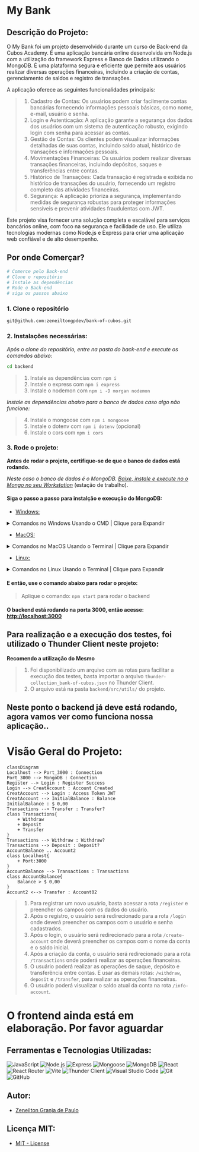 # My Bank

## Descrição do Projeto:

O My Bank foi um projeto desenvolvido durante um curso de Back-end da Cubos Academy.
É uma aplicação bancária online desenvolvida em Node.js com a utilização do framework Express e Banco de Dados utilizando o MongoDB.
É uma plataforma segura e eficiente que permite aos usuários realizar diversas operações financeiras, incluindo a criação de contas, gerenciamento de saldos e registro de transações.

A aplicação oferece as seguintes funcionalidades principais:

> 1. Cadastro de Contas: Os usuários podem criar facilmente contas bancárias fornecendo informações pessoais básicas, como nome, e-mail, usuário e senha.
> 2. Login e Autenticação: A aplicação garante a segurança dos dados dos usuários com um sistema de autenticação robusto, exigindo login com senha para acessar as contas.
> 3. Gestão de Contas: Os clientes podem visualizar informações detalhadas de suas contas, incluindo saldo atual, histórico de transações e informações pessoais.
> 4. Movimentações Financeiras: Os usuários podem realizar diversas transações financeiras, incluindo depósitos, saques e transferências entre contas.
> 5. Histórico de Transações: Cada transação é registrada e exibida no histórico de transações do usuário, fornecendo um registro completo das atividades financeiras.
> 6. Segurança: A aplicação prioriza a segurança, implementando medidas de segurança robustas para proteger informações sensíveis e prevenir atividades fraudulentas com JWT.

Este projeto visa fornecer uma solução completa e escalável para serviços bancários online, com foco na segurança e facilidade de uso. Ele utiliza tecnologias modernas como Node.js e Express para criar uma aplicação web confiável e de alto desempenho.

## Por onde Comerçar?

```bash
# Comerce pelo Back-end
# Clone o repositório
# Instale as dependências
# Rode o Back-end
# siga os passos abaixo
```

### 1. Clone o repositório

```bash
git@github.com:zeneiltongpdev/bank-of-cubos.git
```

### 2. Instalações necessárias:

_Após o clone do repositório, entre na pasta do back-end e execute os comandos abaixo:_

```bash
cd backend
```

> 1. Instale as dependências com `npm i`
> 2. Instale o express com `npm i express`
> 3. Instale o nodemon com `npm i -D morgan nodemon`

_Instale as dependências abaixo para o banco de dados caso algo não funcione:_

> 4. Instale o mongoose com `npm i mongoose`
> 5. Instale o dotenv com `npm i dotenv` (opcional)
> 6. Instale o cors com `npm i cors`

### 3. Rode o projeto:

**Antes de rodar o projeto, certifique-se de que o banco de dados está rodando.**

_Neste caso o banco de dados é o MongoDB. [Baixe, instale e execute no o Mongo no seu Workstation](https://www.mongodb.com/try/download/community)_ (estação de trabalho).

#### Siga o passo a passo para instalção e execução do MongoDB:

- [Windows:](https://www.mongodb.com/docs/manual/tutorial/install-mongodb-on-windows/)
<details>
    <summary>Comandos no Windows Usando o CMD | Clique para Expandir</summary>

> 1. Abra o CMD na pasta do projeto
> 2. Execute o comando: `net start MongoDB` para iniciar o banco de dados
> 3. Execute o comando: `sc.exe query MongoDB` para verificar o status do banco de dados
> 4. Execute o comando: `net stop MongoDB` para parar o banco de dados
> 5. Execute o comando: `net start MongoDB` novamente para reiniciar o banco de dados

</details>

- [MacOS:](https://www.mongodb.com/docs/manual/tutorial/install-mongodb-on-os-x/)
<details>
    <summary>Comandos no MacOS Usando o Terminal | Clique para Expandir</summary>

> 1. Abra o terminal na pasta do projeto
> 2. Execute o comando: `brew services start mongodb-community@4.4` para iniciar o banco de dados
> 3. Execute o comando: `brew services list` para verificar o status do banco de dados
> 4. Execute o comando: `brew services stop mongodb-community@4.4` para parar o banco de dados
> 5. Execute o comando: `brew services start mongodb-community@4.4` novamente para reiniciar o banco de dados

</details>

- [Linux:](https://www.mongodb.com/docs/manual/administration/install-on-linux/)
<details>
    <summary>Comandos no Linux Usando o Terminal | Clique para Expandir</summary>

> 1. Abra o terminal na pasta do projeto
> 2. Execute o comando: `sudo systemctl start mongod` para iniciar o banco de dados
> 3. Execute o comando: `sudo systemctl status mongod` para verificar o status do banco de dados
> 4. Execute o comando: `sudo systemctl stop mongod` para parar o banco de dados
> 5. Execute o comando: `sudo systemctl restart mongod` para reiniciar o banco de dados

</details>

#### E então, use o comando abaixo para rodar o projeto:

> Aplique o comando: `npm start` para rodar o backend

#### O backend está rodando na porta 3000, então acesse: [http://localhost:3000](http://localhost:3000)

## Para realização e a execução dos testes, foi utilizado o Thunder Client neste projeto:

**Recomendo a utilização do Mesmo**

> 1. Foi disponibilizado um arquivo com as rotas para facilitar a execução dos testes, basta importar o arquivo `thunder-collection_bank-of-cubos.json` no Thunder Client.
> 2. O arquivo está na pasta `backend/src/utils/` do projeto.

## Neste ponto o backend já deve está rodando, agora vamos ver como funciona nossa aplicação..

# Visão Geral do Projeto:

```mermaid
classDiagram
Localhost --> Port_3000 : Connection
Port_3000 --> MongoDB : Connection
Register --> Login : Register Success
Login --> CreatAccount : Account Created
CreatAccount --> Login : Access Token JWT
CreatAccount --> InitialBalance : Balance
InitialBalance : $ 0,00
Transactions --> Transfer : Transfer?
class Transactions{
    + Withdraw
    + Deposit
    + Transfer
}
Transactions --> Withdraw : Withdraw?
Transactions --> Deposit : Deposit?
AccountBalance .. Account2
class Localhost{
    + Port:3000
}
AccountBalance --> Transactions : Transactions
class AccountBalance{
    Balance > $ 0,00
}
Account2 <--> Transfer : Account02
```

> 1. Para registrar um novo usuário, basta acessar a rota `/register` e preencher os campos com os dados do usuário.
> 2. Após o registro, o usuário será redirecionado para a rota `/login` onde deverá preencher os campos com o usuário e senha cadastrados.
> 3. Após o login, o usuário será redirecionado para a rota `/create-account` onde deverá preencher os campos com o nome da conta e o saldo inicial.
> 4. Após a criação da conta, o usuário será redirecionado para a rota `/transactions` onde poderá realizar as operações financeiras.
> 5. O usuário poderá realizar as operações de saque, depósito e transferência entre contas. E usar as demais rotas: `/withdraw`, `deposit` e `/transfer`, para realizar as operações financeiras.
> 6. O usuário poderá visualizar o saldo atual da conta na rota `/info-account`.


# O frontend ainda está em elaboração. Por favor aguardar

<!--
```bash
cd frontend
```

### Instalações necessárias:

> 1. Instale as dependências com `npm i`
> 2. Instale o Axios + Routes com `npm i axios react-router-dom@6`
> 3. E por ultimo, execute o comando `npm run dev` para rodar o frontend. (Que ainda está em desenvolvimento). -->


## Ferramentas e Tecnologias Utilizadas:

![JavaScript](https://img.shields.io/badge/-JavaScript-black?style=flat-square&logo=javascript)
![Node.js](https://img.shields.io/badge/-Node.js-black?style=flat-square&logo=node.js)
![Express](https://img.shields.io/badge/-Express-black?style=flat-square&logo=express)
![Mongoose](https://img.shields.io/badge/-Mongoose-black?style=flat-square&logo=mongoose)
![MongoDB](https://img.shields.io/badge/-MongoDB-black?style=flat-square&logo=mongodb)
![React](https://img.shields.io/badge/-React-black?style=flat-square&logo=react)
![React Router](https://img.shields.io/badge/-React%20Router-black?style=flat-square&logo=react-router)
![Vite](https://img.shields.io/badge/-Vite-black?style=flat-square&logo=vite)
![Thunder Client](https://img.shields.io/badge/-Thunder%20Client-black?style=flat-square&logo=thunder-client)
![Visual Studio Code](https://img.shields.io/badge/-Visual%20Studio%20Code-black?style=flat-square&logo=visual-studio-code)
![Git](https://img.shields.io/badge/-Git-black?style=flat-square&logo=git)
![GitHub](https://img.shields.io/badge/-GitHub-black?style=flat-square&logo=github)

## Autor:

- [Zeneilton Granja de Paulo](https://github.com/zeneiltongpdev)

## Licença MIT:

- [MIT - License](https://raw.githubusercontent.com/zeneiltongpdev/bank-of-cubos/main/LICENSE)
